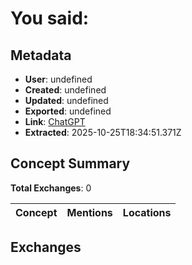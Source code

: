 # **You said:**

## Metadata

- **User**: undefined
- **Created**: undefined
- **Updated**: undefined
- **Exported**: undefined
- **Link**: [ChatGPT](undefined)
- **Extracted**: 2025-10-25T18:34:51.371Z

## Concept Summary

**Total Exchanges**: 0

| Concept | Mentions | Locations |
|---------|----------|----------|

## Exchanges

